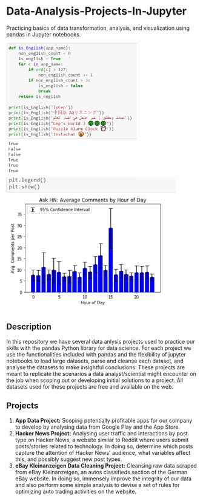 # Data-Analysis-Projects-In-Jupyter
Practicing basics of data transformation, analysis, and visualization using pandas in Jupyter notebooks.

<img src="/static/parsing_image.png" height=350><img src="/static/ploat_image.png" height=350>

## Description
In this repository we have several data anlysis projects used to practice our skills with the pandas Python library for data science. For each project we use the functionalities included with pandas and the flexibility of jupyter notebooks to load large datasets, parse and cleanse each dataset, and analyse the datasets to make insightful conclusions. These projects are meant to replicate the scenarios a data analyst/scientist might encounter on the job when scoping out or developing initial solutions to a project. All datasets used for these projects are free and available on the web.

## Projects
1) **App Data Project:** Scoping potentially profitable apps for our company to develop by analysing data from Google Play and the App Store. 
2) **Hacker News Project:** Analysing user traffic and interactions by post type on Hacker News, a website similar to Reddit where users submit posts/stories related to technology. In doing so, determine which posts capture the attention of Hacker News' audience, what variables affect this, and possibly suggest new post types.
3) **eBay Kleinanzeigen Data Cleaning Project:** Cleansing raw data scraped from eBay Kleinanzeigen, an autos classifieds section of the German eBay website. In doing so, immensely improve the integrity of our data and also perform some simple analysis to devise a set of rules for optimizing auto trading activities on the website.
